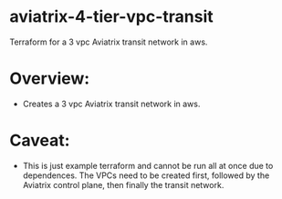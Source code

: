 aviatrix-4-tier-vpc-transit
===============

Terraform for a 3 vpc Aviatrix transit network in aws.

# Overview:
* Creates a 3 vpc Aviatrix transit network in aws. 

# Caveat:
* This is just example terraform and cannot be run all at once due to dependences. The VPCs need to be created first, followed by the Aviatrix control plane, then finally the transit network.
